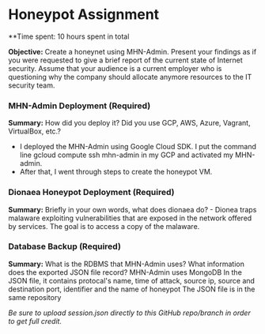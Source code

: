 # Honeypot Assignment

**Time spent: 10 hours spent in total

**Objective:** Create a honeynet using MHN-Admin. Present your findings as if you were requested to give a brief report of the current state of Internet security. Assume that your audience is a current employer who is questioning why the company should allocate anymore resources to the IT security team.

### MHN-Admin Deployment (Required)

**Summary:** How did you deploy it? Did you use GCP, AWS, Azure, Vagrant, VirtualBox, etc.?
- I deployed the MHN-Admin using Google Cloud SDK. I put the command line gcloud compute ssh mhn-admin in my GCP and activated my MHN-admin.
- After that, I went through steps to create the honeypot VM.


### Dionaea Honeypot Deployment (Required)

**Summary:** Briefly in your own words, what does dionaea do?
     - Dionea traps malaware exploiting vulnerabilities that are exposed in the network offered by services. The goal is to access a copy of the malaware.
    
    


### Database Backup (Required) 

**Summary:** What is the RDBMS that MHN-Admin uses? What information does the exported JSON file record?
 MHN-Admin uses MongoDB In the JSON file, it contains protocal's name, time of attack, source ip, source and destination port, identifier and the name of honeypot
 The JSON file is in the same repository


*Be sure to upload session.json directly to this GitHub repo/branch in order to get full credit.*
